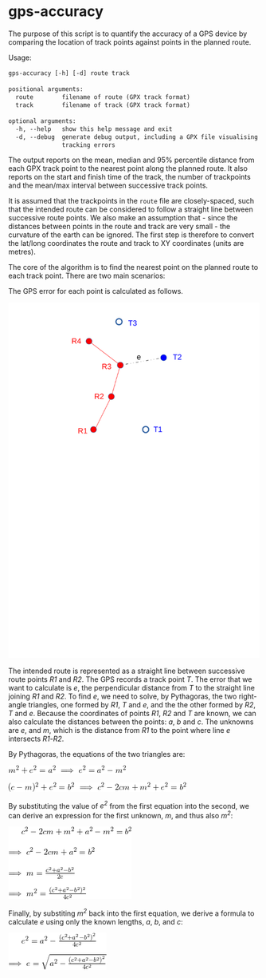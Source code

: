 # gps-accuracy
The purpose of this script is to quantify the accuracy of a GPS device by
comparing the location of track points against points in the planned route.

Usage:
```
gps-accuracy [-h] [-d] route track

positional arguments:
  route        filename of route (GPX track format)
  track        filename of track (GPX track format)

optional arguments:
  -h, --help   show this help message and exit
  -d, --debug  generate debug output, including a GPX file visualising
               tracking errors
```
The output reports on the mean, median and 95% percentile distance from each GPX
track point to the nearest point along the planned route. It also reports on the
start and finish time of the track, the number of trackpoints and the mean/max
interval between successive track points. 

It is assumed that the trackpoints in the `route` file are closely-spaced, such
that the intended route can be considered to follow a straight line between
successive route points. We also make an assumption that - since the distances
between points in the route and track are very small - the curvature of the
earth can be ignored. The first step is therefore to convert the lat/long
coordinates the route and track to XY coordinates (units are metres).

The core of the algorithm is to find the nearest point on the planned route to each track point. There are two main scenarios:


The GPS error for each point is calculated as follows.

![Error calculation](https://github.com/robjordan/gps-accuracy/raw/master/error-case-1.svg)

The intended route is represented as a straight line between successive route
points *R1* and *R2*. The GPS records a track point *T*. The error that we want
to calculate is *e*, the perpendicular distance from *T* to the straight line
joining *R1* and *R2*. To find *e*, we need to solve, by Pythagoras, the two
right-angle triangles, one formed by *R1*, *T* and *e*, and the the other formed
by *R2*, *T* and *e*. Because the coordinates of points *R1*, *R2* and *T* are
known, we can also calculate the distances between the points: *a*, *b* and *c*.
The unknowns are *e*, and *m*, which is the distance from *R1* to the point
where line *e* intersects *R1*-*R2*.

By Pythagoras, the equations of the two triangles are:

![Triangle one](https://github.com/robjordan/gps-accuracy/raw/master/CodeCogsEqn(1).gif)

![Triangle two](https://github.com/robjordan/gps-accuracy/raw/master/CodeCogsEqn(2).gif)

By substituting the value of *e<sup>2</sup2>* from the first equation into the second, we can derive an expression for the first unknown, *m*, and thus also *m<sup>2</sup>*:

![Derivation of m](https://github.com/robjordan/gps-accuracy/raw/master/CodeCogsEqn(3).gif)

Finally, by substiting *m<sup>2</sup>* back into the first equation, we derive a formula to calculate *e* using only the known lengths, *a*, *b*, and *c*:

![Derivation of e](https://github.com/robjordan/gps-accuracy/raw/master/CodeCogsEqn(4).gif)